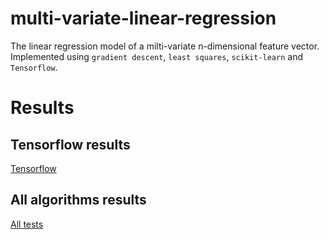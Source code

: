 # multi-variate-linear-regression
The linear regression model of a milti-variate n-dimensional feature vector. Implemented using `gradient descent`, `least squares`, `scikit-learn` and `Tensorflow`.

# Results

## Tensorflow results
[Tensorflow](https://github.com/AbduEhab/multi-variate-linear-regression/blob/main/FIgures/Tensorflow%20regression.png)

## All algorithms results
[All tests](https://github.com/AbduEhab/multi-variate-linear-regression/blob/main/FIgures/ALL_TESTS.png)
